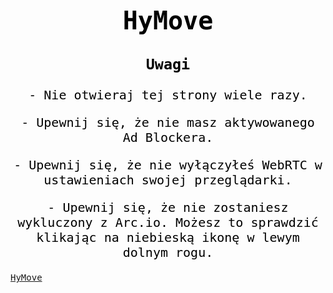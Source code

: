 <!doctype html>
<html>
     <head>
          <link rel="stylesheet" type="text/css" href="style/hymoney.css">
          <meta charset="UTF-8">
          <meta name="viewport" content="width=device-width,initaial-scale=1">
          <meta name="description" content="Oficjalna strona HyMove.tk - Minecraft Serwer">
          <meta name="language" content="PL">
          <meta name="url" content="http://hymove.tk">
          <meta name="indefifer-URL" content="https://hymove.tk">
          <meta property="og:locale" content="pl_PL">
          <script src="https://ajax.googleapis.com/ajax/libs/jquery/3.2.0/jquery.min.js"></script>
          <title>Wsparcie HyMove</title>
               <!-- Arc Widget !-->
               <script async src="https://arc.io/widget.js#iSn1rDn4"></script>
            <!--<script src="https://arc.io/arc-sw-core.js"></script>!-->
           <style>
                body {
	                font-family: 'Roboto Mono', monospace;
                }
               .center {
	                    text-align: center;
	                color: #000000;
	                font-size: 20px;
                }
           </style>
     </head>
     <body>
            <info class="center">
                <h1>HyMove</h1>
                <h3>Uwagi</h3>
                <p>- Nie otwieraj tej strony wiele razy.</p>
                <p>- Upewnij się, że nie masz aktywowanego Ad Blockera.</p>
                <p>- Upewnij się, że nie wyłączyłeś WebRTC w ustawieniach swojej przeglądarki.</p>
                <p>- Upewnij się, że nie zostaniesz wykluczony z Arc.io. Możesz to sprawdzić klikając na niebieską ikonę w lewym dolnym rogu.</p>
            </info>
          <hymove class="hymove" >
               <a target="_parent" href="https://www.hymove.tk">HyMove</a>
          </hymove>
     </body>
</html>
